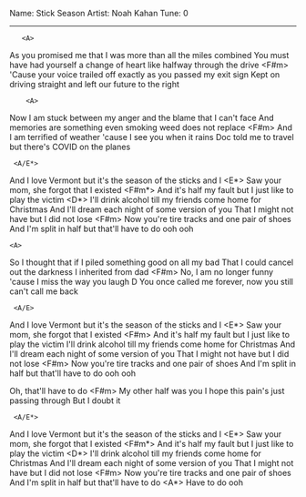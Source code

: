 Name: Stick Season
Artist: Noah Kahan
Tune: 0

---
       <A>
As you promised me that I was more than all the miles combined
              <E>
You must have had yourself a change of heart like halfway through the drive
                 <F#m>
'Cause your voice trailed off exactly as you passed my exit sign
<D>
Kept on driving straight and left our future to the right 


        <A>
Now I am stuck between my anger and the blame that I can't face
            <E>
And memories are something even smoking weed does not replace
         <F#m>
And I am terrified of weather 'cause I see you when it rains
<D>
Doc told me to travel but there's COVID on the planes

     <A/E*>                                               
And I love Vermont but it's the season of the sticks and I
<E*>
Saw your mom, she forgot that I existed
        <F#m*>
And it's half my fault but I just like to play the victim
          <D*>                     <D>
I'll drink alcohol till my friends come home for Christmas
        <A>
And I'll dream each night of some version of you
      <E>
That I might not have but I did not lose
         <F#m>
Now you're tire tracks and one pair of shoes
       <D>                         <E>                   <A>
And I'm split in half but that'll have to do ooh ooh

    <A>
So I thought that if I piled something good on all my bad
             <E>
That I could cancel out the darkness I inherited from dad
        <F#m>
No, I am no longer funny 'cause I miss the way you laugh
    D
You once called me forever, now you still can't call me back


     <A/E>
And I love Vermont but it's the season of the sticks and I
<E*>
Saw your mom, she forgot that I existed
        <F#m>
And it's half my fault but I just like to play the victim
          <D>
I'll drink alcohol till my friends come home for Christmas
        <A>
And I'll dream each night of some version of you
      <E>
That I might not have but I did not lose
         <F#m>
Now you're tire tracks and one pair of shoes
       <D>                         <E>                   <A>
And I'm split in half but that'll have to do ooh ooh


<A>                  <E>
Oh, that'll have to do
                <F#m>
My other half was you
                        <D>
I hope this pain's just passing through
      <E>
But I doubt it


     <A/E*>                                                 
And I love Vermont but it's the season of the sticks and I 
<E*>
Saw your mom, she forgot that I existed
        <F#m*>
And it's half my fault but I just like to play the victim
          <D*>                       <D>
I'll drink alcohol till my friends come home for Christmas
        <A>
And I'll dream each night of some version of you
      <E>
That I might not have but I did not lose
         <F#m>
Now you're tire tracks and one pair of shoes
       <D>                         <E>
And I'm split in half but that'll have to do
              <A*>
Have to do ooh
